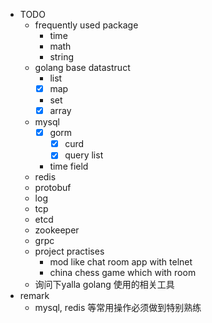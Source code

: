 - TODO
    - frequently used package
        - time
        - math
        - string
    - golang base datastruct
        - list
        - [x] map
        - set
        - [x] array
    - mysql
        - [x] gorm
            - [x] curd
            - [x] query list
        - time field
    - redis
    - protobuf
    - log
    - tcp
    - etcd
    - zookeeper
    - grpc
    - project practises
        - mod like chat room app with telnet
        - china chess game which with room
    - 询问下yalla golang 使用的相关工具
- remark
    - mysql, redis 等常用操作必须做到特别熟练
